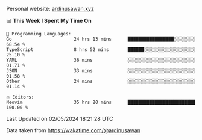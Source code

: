 Personal website: [ardinusawan.xyz](https://ardinusawan.xyz)

<!--START_SECTION:waka-->
📊 **This Week I Spent My Time On** 

```text
💬 Programming Languages: 
Go                       24 hrs 13 mins      █████████████████░░░░░░░░   68.54 % 
TypeScript               8 hrs 52 mins       ██████░░░░░░░░░░░░░░░░░░░   25.10 % 
YAML                     36 mins             ░░░░░░░░░░░░░░░░░░░░░░░░░   01.71 % 
JSON                     33 mins             ░░░░░░░░░░░░░░░░░░░░░░░░░   01.58 % 
Other                    24 mins             ░░░░░░░░░░░░░░░░░░░░░░░░░   01.14 % 

🔥 Editors: 
Neovim                   35 hrs 20 mins      █████████████████████████   100.00 % 
```


 Last Updated on 02/05/2024 18:21:28 UTC
<!--END_SECTION:waka-->
Data taken from https://wakatime.com/@ardinusawan
